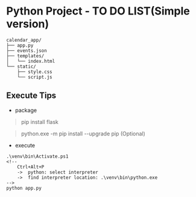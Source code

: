 # Python Project - TO DO LIST(Simple version)
```
calendar_app/
├── app.py
├── events.json
├── templates/
│   └── index.html
└── static/
    ├── style.css
    └── script.js
```  

## Execute Tips

* package
> pip install flask

> python.exe -m pip install --upgrade pip (Optional)

* execute
```
.\venv\bin\Activate.ps1
<!-- 
    Ctrl+Alt+P 
    ->  python: select interpreter
    ->  find interpreter location: .\venv\bin\python.exe
-->
python app.py
```